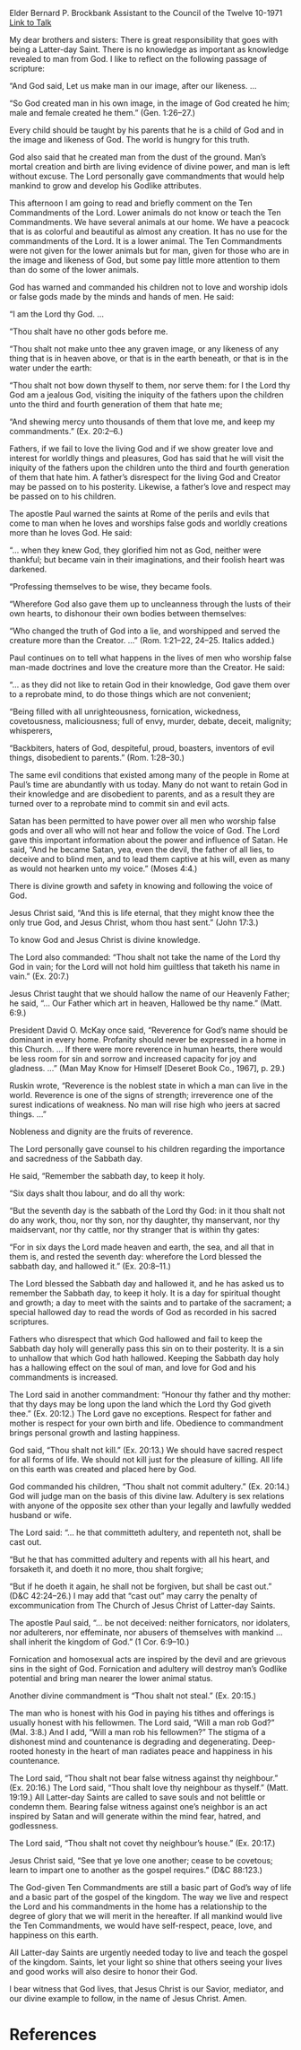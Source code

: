 Elder Bernard P. Brockbank
Assistant to the Council of the Twelve
10-1971
[Link to Talk](https://www.churchofjesuschrist.org/study/general-conference/1971/10/the-ten-commandments?lang=eng)

My dear brothers and sisters: There is great responsibility that goes with being a Latter-day Saint. There is no knowledge as important as knowledge revealed to man from God. I like to reflect on the following passage of scripture:

“And God said, Let us make man in our image, after our likeness. …

“So God created man in his own image, in the image of God created he him; male and female created he them.” (Gen. 1:26–27.)

Every child should be taught by his parents that he is a child of God and in the image and likeness of God. The world is hungry for this truth.

God also said that he created man from the dust of the ground. Man’s mortal creation and birth are living evidence of divine power, and man is left without excuse. The Lord personally gave commandments that would help mankind to grow and develop his Godlike attributes.

This afternoon I am going to read and briefly comment on the Ten Commandments of the Lord. Lower animals do not know or teach the Ten Commandments. We have several animals at our home. We have a peacock that is as colorful and beautiful as almost any creation. It has no use for the commandments of the Lord. It is a lower animal. The Ten Commandments were not given for the lower animals but for man, given for those who are in the image and likeness of God, but some pay little more attention to them than do some of the lower animals.

God has warned and commanded his children not to love and worship idols or false gods made by the minds and hands of men. He said:

“I am the Lord thy God. …

“Thou shalt have no other gods before me.

“Thou shalt not make unto thee any graven image, or any likeness of any thing that is in heaven above, or that is in the earth beneath, or that is in the water under the earth:

“Thou shalt not bow down thyself to them, nor serve them: for I the Lord thy God am a jealous God, visiting the iniquity of the fathers upon the children unto the third and fourth generation of them that hate me;

“And shewing mercy unto thousands of them that love me, and keep my commandments.” (Ex. 20:2–6.)

Fathers, if we fail to love the living God and if we show greater love and interest for worldly things and pleasures, God has said that he will visit the iniquity of the fathers upon the children unto the third and fourth generation of them that hate him. A father’s disrespect for the living God and Creator may be passed on to his posterity. Likewise, a father’s love and respect may be passed on to his children.

The apostle Paul warned the saints at Rome of the perils and evils that come to man when he loves and worships false gods and worldly creations more than he loves God. He said:

“… when they knew God, they glorified him not as God, neither were thankful; but became vain in their imaginations, and their foolish heart was darkened.

“Professing themselves to be wise, they became fools.

“Wherefore God also gave them up to uncleanness through the lusts of their own hearts, to dishonour their own bodies between themselves:

“Who changed the truth of God into a lie, and worshipped and served the creature more than the Creator. …” (Rom. 1:21–22, 24–25. Italics added.)

Paul continues on to tell what happens in the lives of men who worship false man-made doctrines and love the creature more than the Creator. He said:

“… as they did not like to retain God in their knowledge, God gave them over to a reprobate mind, to do those things which are not convenient;



“Being filled with all unrighteousness, fornication, wickedness, covetousness, maliciousness; full of envy, murder, debate, deceit, malignity; whisperers,

“Backbiters, haters of God, despiteful, proud, boasters, inventors of evil things, disobedient to parents.” (Rom. 1:28–30.)

The same evil conditions that existed among many of the people in Rome at Paul’s time are abundantly with us today. Many do not want to retain God in their knowledge and are disobedient to parents, and as a result they are turned over to a reprobate mind to commit sin and evil acts.

Satan has been permitted to have power over all men who worship false gods and over all who will not hear and follow the voice of God. The Lord gave this important information about the power and influence of Satan. He said, “And he became Satan, yea, even the devil, the father of all lies, to deceive and to blind men, and to lead them captive at his will, even as many as would not hearken unto my voice.” (Moses 4:4.)

There is divine growth and safety in knowing and following the voice of God.

Jesus Christ said, “And this is life eternal, that they might know thee the only true God, and Jesus Christ, whom thou hast sent.” (John 17:3.)

To know God and Jesus Christ is divine knowledge.

The Lord also commanded: “Thou shalt not take the name of the Lord thy God in vain; for the Lord will not hold him guiltless that taketh his name in vain.” (Ex. 20:7.)

Jesus Christ taught that we should hallow the name of our Heavenly Father; he said, “… Our Father which art in heaven, Hallowed be thy name.” (Matt. 6:9.)

President David O. McKay once said, “Reverence for God’s name should be dominant in every home. Profanity should never be expressed in a home in this Church. … If there were more reverence in human hearts, there would be less room for sin and sorrow and increased capacity for joy and gladness. …” (Man May Know for Himself [Deseret Book Co., 1967], p. 29.)

Ruskin wrote, “Reverence is the noblest state in which a man can live in the world. Reverence is one of the signs of strength; irreverence one of the surest indications of weakness. No man will rise high who jeers at sacred things. …”

Nobleness and dignity are the fruits of reverence.

The Lord personally gave counsel to his children regarding the importance and sacredness of the Sabbath day.

He said, “Remember the sabbath day, to keep it holy.

“Six days shalt thou labour, and do all thy work:

“But the seventh day is the sabbath of the Lord thy God: in it thou shalt not do any work, thou, nor thy son, nor thy daughter, thy manservant, nor thy maidservant, nor thy cattle, nor thy stranger that is within thy gates:

“For in six days the Lord made heaven and earth, the sea, and all that in them is, and rested the seventh day: wherefore the Lord blessed the sabbath day, and hallowed it.” (Ex. 20:8–11.)

The Lord blessed the Sabbath day and hallowed it, and he has asked us to remember the Sabbath day, to keep it holy. It is a day for spiritual thought and growth; a day to meet with the saints and to partake of the sacrament; a special hallowed day to read the words of God as recorded in his sacred scriptures.

Fathers who disrespect that which God hallowed and fail to keep the Sabbath day holy will generally pass this sin on to their posterity. It is a sin to unhallow that which God hath hallowed. Keeping the Sabbath day holy has a hallowing effect on the soul of man, and love for God and his commandments is increased.

The Lord said in another commandment: “Honour thy father and thy mother: that thy days may be long upon the land which the Lord thy God giveth thee.” (Ex. 20:12.) The Lord gave no exceptions. Respect for father and mother is respect for your own birth and life. Obedience to commandment brings personal growth and lasting happiness.

God said, “Thou shalt not kill.” (Ex. 20:13.) We should have sacred respect for all forms of life. We should not kill just for the pleasure of killing. All life on this earth was created and placed here by God.

God commanded his children, “Thou shalt not commit adultery.” (Ex. 20:14.) God will judge man on the basis of this divine law. Adultery is sex relations with anyone of the opposite sex other than your legally and lawfully wedded husband or wife.

The Lord said: “… he that committeth adultery, and repenteth not, shall be cast out.

“But he that has committed adultery and repents with all his heart, and forsaketh it, and doeth it no more, thou shalt forgive;

“But if he doeth it again, he shall not be forgiven, but shall be cast out.” (D&C 42:24–26.) I may add that “cast out” may carry the penalty of excommunication from The Church of Jesus Christ of Latter-day Saints.

The apostle Paul said, “… be not deceived: neither fornicators, nor idolaters, nor adulterers, nor effeminate, nor abusers of themselves with mankind … shall inherit the kingdom of God.” (1 Cor. 6:9–10.)

Fornication and homosexual acts are inspired by the devil and are grievous sins in the sight of God. Fornication and adultery will destroy man’s Godlike potential and bring man nearer the lower animal status.

Another divine commandment is “Thou shalt not steal.” (Ex. 20:15.)

The man who is honest with his God in paying his tithes and offerings is usually honest with his fellowmen. The Lord said, “Will a man rob God?” (Mal. 3:8.) And I add, “Will a man rob his fellowmen?” The stigma of a dishonest mind and countenance is degrading and degenerating. Deep-rooted honesty in the heart of man radiates peace and happiness in his countenance.

The Lord said, “Thou shalt not bear false witness against thy neighbour.” (Ex. 20:16.) The Lord said, “Thou shalt love thy neighbour as thyself.” (Matt. 19:19.) All Latter-day Saints are called to save souls and not belittle or condemn them. Bearing false witness against one’s neighbor is an act inspired by Satan and will generate within the mind fear, hatred, and godlessness.

The Lord said, “Thou shalt not covet thy neighbour’s house.” (Ex. 20:17.)

Jesus Christ said, “See that ye love one another; cease to be covetous; learn to impart one to another as the gospel requires.” (D&C 88:123.)

The God-given Ten Commandments are still a basic part of God’s way of life and a basic part of the gospel of the kingdom. The way we live and respect the Lord and his commandments in the home has a relationship to the degree of glory that we will merit in the hereafter. If all mankind would live the Ten Commandments, we would have self-respect, peace, love, and happiness on this earth.

All Latter-day Saints are urgently needed today to live and teach the gospel of the kingdom. Saints, let your light so shine that others seeing your lives and good works will also desire to honor their God.

I bear witness that God lives, that Jesus Christ is our Savior, mediator, and our divine example to follow, in the name of Jesus Christ. Amen.

# References
